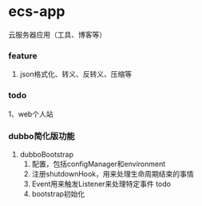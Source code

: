 # ecs-app
云服务器应用（工具、博客等）

### feature
1. json格式化、转义、反转义、压缩等


### todo
1、web个人站

### dubbo简化版功能
1. dubboBootstrap
    1. 配置，包括configManager和environment
    2. 注册shutdownHook，用来处理生命周期结束的事情
    3. Event用来触发Listener来处理特定事件 todo
    4. bootstrap初始化
   
